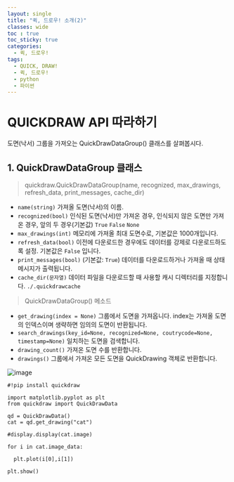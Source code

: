 ```yaml
---
layout: single
title: "퀵, 드로우! 소개(2)"
classes: wide
toc : true
toc_sticky: true
categories:
  - 퀵, 드로우!
tags:
  - QUICK, DRAW!
  - 퀵, 드로우!
  - python
  - 파이썬
---
```


# QUICKDRAW API 따라하기   
도면(낙서) 그룹을 가져오는 QuickDrawDataGroup() 클래스를 살펴봅시다.

## 1. QuickDrawDataGroup  클래스

> quickdraw.QuickDrawDataGroup(name, recognized, max_drawings, refresh_data, print_messages, cache_dir)  

+ `name(string)` 가져올 도면(낙서)의 이름.  
+ `recognized(bool)` 인식된 도면(낙서)만 가져온 경우, 인식되지 않은 도면만 가져온 경우, 앞의 두 경우(기본값) `True` `False` `None`
+ `max_drawings(int)` 메모리에 가져올 최대 도면수로, 기본값은 1000개입니다.
+ `refresh_data(bool)` 이전에 다운로드한 경우에도 데이터를 강제로 다운로드하도록 설정. 기본값은 `False` 입니다.  
+ `print_messages(bool)` (기본값: `True`) 데이터를 다운로드하거나 가져올 때 상태 메시지가 출력됩니다.  
+ `cache_dir(문자열)` 데이터 파일을 다운로드할 때 사용할 캐시 디렉터리를 지정합니다. `./.quickdrawcache`  


> QuickDrawDataGroup() 메소드
+ `get_drawing(index = None)` 그룹에서 도면을 가져옵니다. index는 가져올 도면의 인덱스이며 생략하면 임의의 도면이 반환됩니다.
+ `search_drawings(key_id=None, recognized=None, coutrycode=None, timestamp=None)` 일치하는 도면을 검색합니다.
+ `drawing_count()` 가져온 도면 수를 반환합니다.
+ `drawings()` 그룹에서 가져온 모든 도면을 QuickDrawing 객체로 반환합니다.  

![image](https://user-images.githubusercontent.com/47412229/194457541-2fb675a2-e604-4be8-aff4-c9472c6b2813.png)

```
#!pip install quickdraw

import matplotlib.pyplot as plt 
from quickdraw import QuickDrawData

qd = QuickDrawData()
cat = qd.get_drawing("cat")

#display.display(cat.image)

for i in cat.image_data:
  
  plt.plot(i[0],i[1])

plt.show()
```

